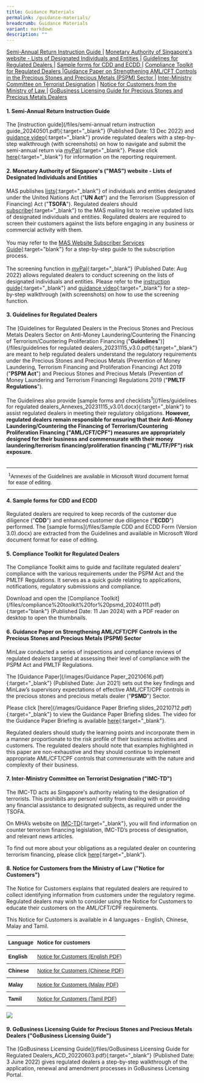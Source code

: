 ```yaml
---
title: Guidance Materials
permalink: /guidance-materials/
breadcrumb: Guidance Materials
variant: markdown
description: ""
---
```

<a href="#Semi-Annual Return Instruction Guide">Semi-Annual Return Instruction Guide </a>| <a href="#Monetary Authority of Singapore's website - Lists of Designated Individuals and Entities">Monetary Authority of Singapore's website - Lists of Designated Individuals and Entities </a> | <a href="#Guidelines for Regulated Dealers">Guidelines for Regulated Dealers </a>| <a href="#Sample forms for CDD and ECDD">Sample forms for CDD and ECDD </a> | <a href="#Compliance Toolkit for Regulated Dealers">Compliance Toolkit for Regulated Dealers </a> |<a href="#Guidance Paper on Strengthening AML/CFT Controls in the Precious Stones and Precious Metals (PSPM) Sector">Guidance Paper on Strengthening AML/CFT Controls in the Precious Stones and Precious Metals (PSPM) Sector </a>| <a href="#Inter-Ministry Committee on Terrorist Designation">Inter-Ministry Committee on Terrorist Designation</a> | <a href="#Notice for Customers from the Ministry of Law">Notice for Customers from the Ministry of Law </a> | <a href="#GoBusiness Licensing Guide for Precious Stones and Precious Metals Dealers">GoBusiness Licensing Guide for Precious Stones and Precious Metals Dealers </a>

#### <a id="Semi-Annual Return Instruction Guide"></a> 1. Semi-Annual Return Instruction Guide

The [instruction guide](/files/semi-annual return instruction guide_20240501.pdf){:target="_blank"} (Published Date: 13 Dec 2022) and [guidance video](https://youtu.be/Jpcj4iYSOSM){:target="_blank"} provide regulated dealers with a step-by-step walkthrough (with screenshots) on how to navigate and submit the semi-annual return via [<i>my</i>Pal](https://go.gov.sg/mypal){:target="_blank"}. Please click [here](https://acd.mlaw.gov.sg/other-regulatory-requirements){:target="_blank"} for information on the reporting requirement.

#### <a id="Monetary Authority of Singapore's website - Lists of Designated Individuals and Entities"></a> 2. Monetary Authority of Singapore's ("**MAS**") website - Lists of Designated Individuals and Entities

MAS publishes [lists](https://www.mas.gov.sg/regulation/anti-money-laundering/targeted-financial-sanctions/lists-of-designated-individuals-and-entities){:target="_blank"} of individuals and entities designated under the United Nations Act ("**UN Act**") and the Terrorism (Suppression of Financing) Act ("**TSOFA**"). Regulated dealers should [subscribe](https://www.mas.gov.sg/subscription-services){:target="_blank"} to the MAS mailing list to receive updated lists of designated individuals and entities. Regulated dealers are required to screen their customers against the lists before engaging in any business or commercial activity with them.<br><br>
You may refer to the [MAS Website Subscriber Services Guide](/images/MAS%20Website%20Subscriber%20Services%20Guide_20191105_V1Final.pdf){:target="blank"} for a step-by-step guide to the subscription process.<br><br> 
The screening function in [*my*Pal](https://go.gov.sg/mypal){:target="_blank"} (Published Date: Aug 2022) allows regulated dealers to conduct screening on the lists of designated individuals and entities. Please refer to the [instruction guide](/files/Screening%20Module%20Instruction%20Guide_20220901.pdf){:target="_blank"}  and [guidance video](https://www.youtube.com/watch?v=i6at7WyPxRs){:target="_blank"} for a step-by-step walkthrough (with screenshots) on how to use the screening function.

#### <a id="Guidelines for Regulated Dealers"></a>3. Guidelines for Regulated Dealers

The [Guidelines for Regulated Dealers in the Precious Stones and Precious Metals Dealers Sector on Anti-Money Laundering/Countering the Financing of Terrorism/Countering Proliferation Financing ("**Guidelines**")](/files/guidelines for regulated dealers_20231115_v3.0.pdf){:target="_blank"} are meant to help regulated dealers understand the regulatory requirements under the Precious Stones and Precious Metals (Prevention of Money Laundering, Terrorism Financing and Proliferation Financing) Act 2019 ("**PSPM Act**") and Precious Stones and Precious Metals (Prevention of Money Laundering and Terrorism Financing) Regulations 2019 ("**PMLTF Regulations**").<a href="#footnote1"></a><br><br> 
The Guidelines also provide [sample forms and checklists<sup>1</sup>](/files/guidelines for regulated dealers_Annexes_20231115_v3.01.docx){:target="_blank"} to assist regulated dealers in meeting their regulatory obligations.  <b>However, regulated dealers remain responsible for ensuring that their Anti-Money Laundering/Countering the Financing of Terrorism/Countering Proliferation Financing ("**AML/CFT/CPF**") measures are appropriately designed for their business and commensurate with their money laundering/terrorism financing/proliferation financing ("**ML/TF/PF**") risk exposure.</b><br><br>


<style type="text/css">
.tg  {border-collapse:collapse;border-spacing:0;}
.tg td{font-family:Arial, sans-serif;font-size:14px;padding:10px 5px;border-style:solid;border-width:1px;overflow:hidden;word-break:normal;border-color:black;}
.tg th{font-family:Arial, sans-serif;font-size:14px;font-weight:normal;padding:10px 5px;border-style:solid;border-width:1px;overflow:hidden;word-break:normal;border-color:black;}
.tg .tg-xldj{border-color:inherit;text-align:left}
</style>
<table class="tg">
  <tbody><tr>
    <th class="tg-xldj"><span style="font-style:inherit"><sup>1</sup>Annexes of the Guidelines are available in Microsoft Word document format for ease of editing.</span></th>
  </tr>
</tbody></table>

#### <a id="Sample forms for CDD and ECDD"></a>4. Sample forms for CDD and ECDD

Regulated dealers are required to keep records of the customer due diligence ("**CDD**") and enhanced customer due diligence ("**ECDD**") performed. The [sample forms](/files/Sample CDD and ECDD Form (Version 3.0).docx) are extracted from the Guidelines and available in Microsoft Word document format for ease of editing. <br>

#### <a id="Compliance Toolkit for Regulated Dealers"></a>5. Compliance Toolkit for Regulated Dealers

The Compliance Toolkit aims to guide and facilitate regulated dealers' compliance with the various requirements under the PSPM Act and the PMLTF Regulations. It serves as a quick guide relating to applications, notifications, regulatory submissions and compliance. 

Download and open the [Compliance Toolkit] (/files/compliance%20toolkit%20for%20psmd_20240111.pdf){:target="blank"} (Published Date: 11 Jan 2024) with a PDF reader on desktop to open the thumbnails. 

#### <a id="Guidance Paper on Strengthening AML/CFT Controls in the Precious Stones and Precious Metals (PSPM) Sector"></a>6. Guidance Paper on Strengthening AML/CFT/CPF Controls in the Precious Stones and Precious Metals (PSPM) Sector

MinLaw conducted a series of inspections and compliance reviews of regulated dealers targeted at assessing their level of compliance with the PSPM Act and PMLTF Regulations.

The [Guidance Paper](/images/Guidance Paper_20210616.pdf){:target="_blank"} (Published Date: Jun 2021) sets out the key findings and MinLaw’s supervisory expectations of effective AML/CFT/CPF controls in the precious stones and precious metals dealer ("**PSMD**") Sector. 

Please click [here](/images/Guidance Paper Briefing slides_20210712.pdf){:target="_blank"} to view the Guidance Paper Briefing slides. The video for the Guidance Paper Briefing is available [here](https://youtu.be/RaOrZNbtMFM){:target="_blank"}.

Regulated dealers should study the learning points and incorporate them in a manner proportionate to the risk profile of their business activities and customers. The regulated dealers should note that examples highlighted in this paper are non-exhaustive and they should continue to implement appropriate AML/CFT/CPF controls that commensurate with the nature and complexity of their business.



#### <a id="Inter-Ministry Committee on Terrorist Designation"></a>7. Inter-Ministry Committee on Terrorist Designation ("**IMC-TD**")

The IMC-TD acts as Singapore's authority relating to the designation of terrorists. This prohibits any person/ entity from dealing with or providing any financial assistance to designated subjects, as required under the TSOFA.

On MHA’s website on [IMC-TD](https://www.mha.gov.sg/what-we-do/managing-security-threats/countering-the-financing-of-terrorism){:target="_blank"}, you will find information on counter terrorism financing legislation, IMC-TD’s process of designation, and relevant news articles.

To find out more about your obligations as a regulated dealer on countering terrorism financing, please click [here](/images/Measures%20relating%20to%20prevention%20of%20terrorism%20financing.pdf){:target="_blank"}.

#### <a id="Notice for Customers from the Ministry of Law"></a>8. Notice for Customers from the Ministry of Law ("**Notice for Customers**")

The Notice for Customers explains that regulated dealers are required to collect identifying information from customers under the regulatory regime. Regulated dealers may wish to consider using the Notice for Customers to educate their customers on the AML/CFT/CPF requirements.

This Notice for Customers is available in 4 languages - English, Chinese, Malay and Tamil.

<style type="text/css">
.tg  {border-collapse:collapse;border-spacing:0;}
.tg td{font-family:Arial, sans-serif;font-size:14px;padding:10px 5px;border-style:solid;border-width:0px;overflow:hidden;word-break:normal;border-top-width:1px;border-bottom-width:1px;border-color:black;}
.tg th{font-family:Arial, sans-serif;font-size:14px;font-weight:normal;padding:10px 5px;border-style:solid;border-width:0px;overflow:hidden;word-break:normal;border-top-width:1px;border-bottom-width:1px;border-color:black;}
.tg .tg-1wig{font-weight:bold;text-align:left;vertical-align:top}
.tg .tg-fymr{font-weight:bold;border-color:inherit;text-align:left;vertical-align:top}
.tg .tg-0pky{border-color:inherit;text-align:left;vertical-align:top}
.tg .tg-0lax{text-align:left;vertical-align:top}
</style>
<table class="tg">
  <tbody><tr>
    <th class="tg-1wig">Language</th>
    <th class="tg-1wig">Notice for customers</th>
  </tr>
  <tr>
    <td class="tg-fymr">English</td>
    <td class="tg-0pky"><a href="/images/NoticeForCustomersPoster(Eng)Mar2020.pdf" target="_blank">Notice for Customers (English PDF)</a></td>
  </tr>
  <tr>
    <td class="tg-fymr">Chinese</td>
    <td class="tg-0pky"><a href="/images/NoticeForCustomersPoster(Chinese)Mar2020.pdf" target="_blank">Notice for Customers (Chinese PDF)</a></td>
  </tr>
  <tr>
    <td class="tg-fymr">Malay</td>
    <td class="tg-0pky"><a href="/images/NoticeForCustomersPoster(Malay)Mar2020.pdf" target="_blank">Notice for Customers (Malay PDF)</a></td>
  </tr>
  <tr>
    <td class="tg-1wig">Tamil</td>
    <td class="tg-0lax"><a href="/images/NoticeForCustomersPoster(Tamil)Mar2020.pdf" target="_blank">Notice for Customers (Tamil PDF)</a></td>
  </tr>
</tbody></table>

<a href="/images/NoticeForCustomersPoster(Eng)Mar2020.pdf" target="_blank"><img src="/images/NoticeForCustomersPoster(Eng)Mar2020.jpg"></a>

#### <a id="GoBusiness Licensing Guide for Precious Stones and Precious Metals Dealers"></a>9. GoBusiness Licensing Guide for Precious Stones and Precious Metals Dealers ("**GoBusiness Licensing Guide**")

The [GoBusiness Licensing Guide](/files/GoBusiness Licensing Guide for Regulated Dealers_ACD_20220603.pdf){:target="_blank"} (Published Date: 3 June 2022) gives regulated dealers a step-by-step walkthrough of the application, renewal and amendment processes in GoBusiness Licensing Portal.